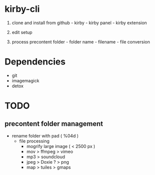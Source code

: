# kirby-cli
 
  1. clone and install from github
    - kirby
    - kirby panel
    - kirby extension
    
  2. edit setup
  3. process precontent folder
    - folder name
    - filename
    - file conversion
    
# Dependencies

- git
- imagemagick
- detox

# TODO
## precontent folder management

  - rename folder with pad ( %04d )    
    - file processing 
        - mogrify large image ( < 2500 px )
        - mov   > ffmpeg     > vimeo
        - mp3   > soundcloud
        - jpeg  > Doxie ?    > png
        - map   > tuiles     > gmaps
